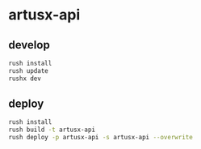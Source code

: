 # artusx-api

## develop

```bash
rush install
rush update
rushx dev
```

## deploy

```bash
rush install
rush build -t artusx-api
rush deploy -p artusx-api -s artusx-api --overwrite
```
